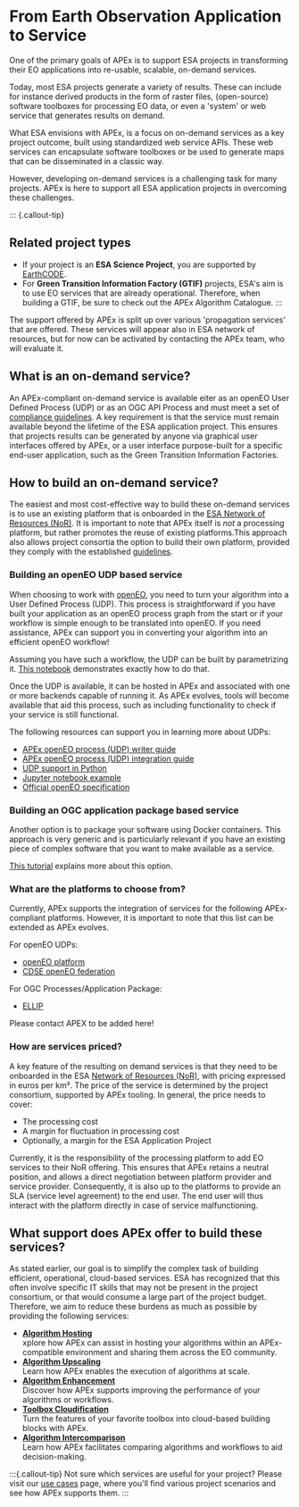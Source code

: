 # From Earth Observation Application to Service

One of the primary goals of APEx is to support ESA projects in transforming their EO applications into re-usable, scalable, on-demand services.

Today, most ESA projects generate a variety of results. These can include for instance derived products in the form of
raster files, (open-source) software toolboxes for processing EO data, or even a 'system' or web service that generates results
on demand. 

What ESA envisions with APEx, is a focus on on-demand services as a key project outcome, built using standardized web service APIs.
These web services can encapsulate software toolboxes or be used to generate maps that can be disseminated in a classic way.

However, developing on-demand services is a challenging task for many projects.
APEx is here to support all ESA application projects in overcoming these challenges.

::: {.callout-tip}

## Related project types
* If your project is an **ESA Science Project**, you are supported by [EarthCODE](https://earthcode.esa.int/).
* For **Green Transition Information Factory (GTIF)** projects, ESA's aim is to use EO services that are already operational.
Therefore, when building a GTIF, be sure to check out the APEx Algorithm Catalogue.
:::

The support offered by APEx is split up over various 'propagation services' that are offered. These services will appear
also in ESA network of resources, but for now can be activated by contacting the APEx team, who will evaluate it.

## What is an on-demand service?

An APEx-compliant on-demand service is available eiter as an openEO User Defined Process (UDP) or as an OGC API Process and
must meet a set of [compliance guidelines](../interoperability/algohosting.md). A key requirement is that the service must 
remain available beyond the lifetime of the ESA application project. This ensures that projects results can be generated 
by anyone via graphical user interfaces offered by APEx, or a user interface purpose-built for a 
specific end-user application, such as the Green Transition Information Factories.

## How to build an on-demand service?

The easiest and most cost-effective way to build these on-demand services is to use an existing platform that is onboarded 
in the [ESA Network of Resources (NoR)](https://nor-discover.org/en/portfolio/). It is important to note that APEx itself is _not_ 
a processing platform, but rather promotes the reuse of existing platforms.This approach also allows project consortia the option to build their own platform, 
provided they comply with the established [guidelines](../interoperability/algohostingenv.md).

### Building an openEO UDP based service

When choosing to work with [openEO](https://openeo.org/), you need to turn your algorithm into a User Defined Process (UDP). This process
is straightforward if you have built your application as an openEO process graph from the start or if your workflow is simple 
enough to be translated into openEO. If you need assistance, APEx can support you in converting your algorithm into an 
efficient openEO workflow!

Assuming you have such a workflow, the UDP can be built by parametrizing it. [This notebook](https://documentation.dataspace.copernicus.eu/notebook-samples/openeo/UDP.html)
demonstrates exactly how to do that.

Once the UDP is available, it can be hosted in APEx and associated with one or more backends capable of running it.
As APEx evolves, tools will become available that aid this process, such as including functionality to check if your service
is still functional.

The following resources can support you in learning more about UDPs:

- [APEx openEO process (UDP) writer guide](../udp_writer_guide.qmd#sec-udp-writing)
- [APEx openEO process (UDP) integration guide](../udp_writer_guide.qmd#sec-udp-integration)
- [UDP support in Python](https://open-eo.github.io/openeo-python-client/udp.html#user-defined-processes)
- [Jupyter notebook example](https://github.com/Open-EO/openeo-community-examples/blob/main/python/Sentinel1_Stats/Sentinel1_Stats.ipynb)
- [Official openEO specification](https://api.openeo.org/#tag/User-Defined-Processes)


### Building an OGC application package based service

Another option is to package your software using Docker containers. This approach is very generic and is particularly relevant
if you have an existing piece of complex software that you want to make available as a service.

[This tutorial](https://terradue.github.io/ogc-eo-application-package-hands-on/) explains more about this option.

### What are the platforms to choose from?

Currently, APEx supports the integration of services for the following APEx-compliant platforms. 
However, it is important to note that this list can be extended as APEx evolves.


For openEO UDPs:

* [openEO platform](https://openeo.cloud)
* [CDSE openEO federation](https://dataspace.copernicus.eu)

For OGC Processes/Application Package:

* [ELLIP](https://ellip.terradue.com)

Please contact APEX to be added here!

### How are services priced?

A key feature of the resulting on demand services is that they need to be onboarded in the ESA [Network of Resources (NoR)](https://nor-discover.org/), with
pricing expressed in euros per km². The price of the service is determined by the project consortium, supported by APEx tooling. 
In general, the price needs to cover:

- The processing cost 
- A margin for fluctuation in processing cost
- Optionally, a margin for the ESA Application Project

Currently, it is the responsibility of the processing platform to add EO services to their NoR offering. This ensures that 
APEx retains a neutral position, and allows a direct negotiation between platform provider and service provider. Consequently, it
is also up to the platforms to provide an SLA (service level agreement) to the end user. The end user will thus interact with
the platform directly in case of service malfunctioning.

## What support does APEx offer to build these services?

As stated earlier, our goal is to simplify the complex task of building efficient, operational, cloud-based services. 
ESA has recognized that this often involve specific IT skills that may not be present in the project consortium, or that
would consume a large part of the project budget. Therefore, we aim to reduce these burdens as much as possible by providing 
the following services:

* **[Algorithm Hosting](hosting.md)**
    <br/>xplore how APEx can assist in hosting your algorithms within an APEx-compatible environment and sharing them across the EO community.
* **[Algorithm Upscaling](upscaling.md)**
  <br/>Learn how APEx enables the execution of algorithms at scale.
* **[Algorithm Enhancement](enhancement.md)**
  <br/>Discover how APEx supports improving the performance of your algorithms or workflows.
* **[Toolbox Cloudification](toolboxcloud.md)**
  <br/>Turn the features of your favorite toolbox into cloud-based building blocks with APEx.
* **[Algorithm Intercomparison](intercomparison.md)**
  <br/>Learn how APEx facilitates comparing algorithms and workflows to aid decision-making.

:::{.callout-tip}
Not sure which services are useful for your project? Please visit our [use cases](usecases.md) page, where 
you'll find various project scenarios and see how APEx supports them.
:::

